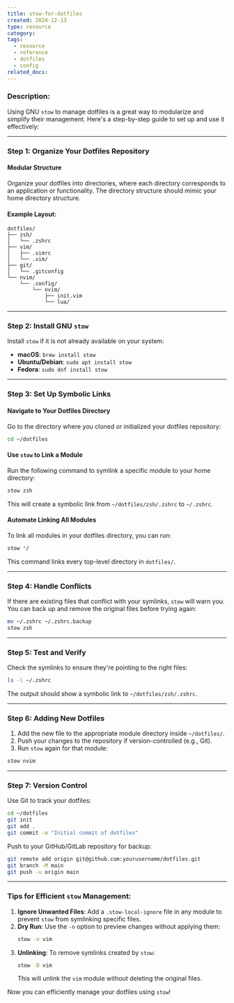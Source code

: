 ```yaml
---
title: stow-for-dotfiles
created: 2024-12-13
type: resource
category: 
tags:
  - resource
  - reference
  - dotfiles
  - config
related_docs:
---
```


### Description:

Using GNU `stow` to manage dotfiles is a great way to modularize and simplify their management. Here's a step-by-step guide to set up and use it effectively:

---

### Step 1: **Organize Your Dotfiles Repository**

#### Modular Structure
Organize your dotfiles into directories, where each directory corresponds to an application or functionality. The directory structure should mimic your home directory structure.

#### Example Layout:
```plaintext
dotfiles/
├── zsh/
│   └── .zshrc
├── vim/
│   ├── .vimrc
│   └── .vim/
├── git/
│   └── .gitconfig
└── nvim/
    └── .config/
        └── nvim/
            ├── init.vim
            └── lua/
```

---

### Step 2: **Install GNU `stow`**
Install `stow` if it is not already available on your system:

- **macOS**: `brew install stow`
- **Ubuntu/Debian**: `sudo apt install stow`
- **Fedora**: `sudo dnf install stow`

---

### Step 3: **Set Up Symbolic Links**

#### Navigate to Your Dotfiles Directory
Go to the directory where you cloned or initialized your dotfiles repository:

```bash
cd ~/dotfiles
```

#### Use `stow` to Link a Module
Run the following command to symlink a specific module to your home directory:

```bash
stow zsh
```

This will create a symbolic link from `~/dotfiles/zsh/.zshrc` to `~/.zshrc`.

#### Automate Linking All Modules
To link all modules in your dotfiles directory, you can run:

```bash
stow */
```

This command links every top-level directory in `dotfiles/`.

---

### Step 4: **Handle Conflicts**
If there are existing files that conflict with your symlinks, `stow` will warn you. You can back up and remove the original files before trying again:

```bash
mv ~/.zshrc ~/.zshrc.backup
stow zsh
```

---

### Step 5: **Test and Verify**
Check the symlinks to ensure they're pointing to the right files:

```bash
ls -l ~/.zshrc
```

The output should show a symbolic link to `~/dotfiles/zsh/.zshrc`.

---

### Step 6: **Adding New Dotfiles**

1. Add the new file to the appropriate module directory inside `~/dotfiles/`.
2. Push your changes to the repository if version-controlled (e.g., Git).
3. Run `stow` again for that module:

```bash
stow nvim
```

---

### Step 7: **Version Control**
Use Git to track your dotfiles:

```bash
cd ~/dotfiles
git init
git add .
git commit -m "Initial commit of dotfiles"
```

Push to your GitHub/GitLab repository for backup:

```bash
git remote add origin git@github.com:yourusername/dotfiles.git
git branch -M main
git push -u origin main
```

---

### Tips for Efficient `stow` Management:

1. **Ignore Unwanted Files**: Add a `.stow-local-ignore` file in any module to prevent `stow` from symlinking specific files.
2. **Dry Run**: Use the `-n` option to preview changes without applying them:
   ```bash
   stow -n vim
   ```
3. **Unlinking**: To remove symlinks created by `stow`:
   ```bash
   stow -D vim
   ```
   This will unlink the `vim` module without deleting the original files.

Now you can efficiently manage your dotfiles using `stow`!